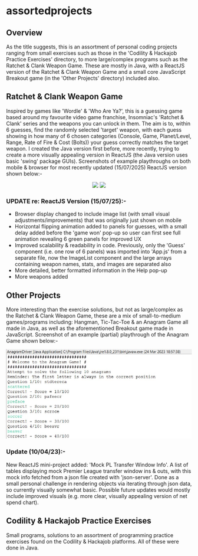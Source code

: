 # assortedprojects

## Overview
As the title suggests, this is an assortment of personal coding projects ranging from small exercises such as those in the 'Codility & Hackajob Practice Exercises' directory, to more large/complex programs such as the Ratchet & Clank Weapon Game. These are mostly in Java, with a ReactJS version of the Ratchet & Clank Weapon Game and a small core JavaScript Breakout game (in the 'Other Projects' directory) included also.

## Ratchet & Clank Weapon Game
Inspired by games like 'Wordle' & 'Who Are Ya?', this is a guessing game based around my favourite video game franchise, Insomniac's 'Ratchet & Clank' series and the weapons you can unlock in them. The aim is to, within 6 guesses, find the randomly selected 'target' weapon, with each guess showing in how many of 6 chosen categories (Console, Game, Planet/Level, Range, Rate of Fire & Cost (Bolts)) your guess correctly matches the target weapon. I created the Java version first before, more recently, trying to create a more visually appealing version in ReactJS (the Java version uses basic 'swing' package GUIs). Screenshots of example playthroughs on both mobile & browser for most recently updated (15/07/2025) ReactJS version shown below:-

<p align="center">
  <img src="/Ratchet%20&%20Clank%20Weapon%20Game/RCWG-Pics/Screenshot%2025-07-15%000505.png">
  <img src="/Ratchet%20&%20Clank%20Weapon%20Game/RCWG-Pics/Screenshot%2025-07-15%003834.png">
</p>

### UPDATE re: ReactJS Version (15/07/25):-
- Browser display changed to include image list (with small visual adjustments/improvements) that was originally just shown on mobile
- Horizontal flipping animation added to panels for guesses, with a small delay added before the 'game won' pop-up so user can first see full animation revealing 6 green panels for improved UX
- Improved scalability & readability in code. Previously, only the 'Guess' component (i.e. one row of 6 panels) was imported into 'App.js' from a separate file, now the ImageList component and the large arrays containing weapon names, stats, and images are separated also
- More detailed, better formatted information in the Help pop-up
- More weapons added

## Other Projects
More interesting than the exercise solutions, but not as large/complex as the Ratchet & Clank Weapon Game, these are a mix of small-to-medium games/programs including: Hangman, Tic-Tac-Toe & an Anagram Game all made in Java, as well as the aforementioned Breakout game made in JavaScript. Screenshot of an example (partial) playthrough of the Anagram Game shown below:-

![Screenshot of Anagram Game partial example playthrough.](/Other%20Projects/OP-Pics/Screenshot%202023-03-24%20185931.jpg)

### Update (10/04/23):-
New ReactJS mini-project added: 'Mock PL Transfer Window Info'. A list of tables displaying mock Premier League transfer window ins & outs, with this mock info fetched from a json file created with 'json-server'. Done as a small personal challenge in rendering objects via iterating through json data, so currently visually somewhat basic. Possible future updates would mostly include improved visuals (e.g. more clear, visually appealing version of net spend chart).

## Codility & Hackajob Practice Exercises
Small programs, solutions to an assortment of programming practice exercises found on the Codility & Hackajob platforms. All of these were done in Java.
